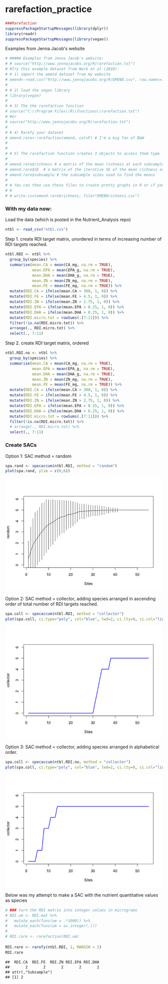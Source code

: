 # rarefaction_practice


```r
###Rarefaction
suppressPackageStartupMessages(library(dplyr))
library(readr)
suppressPackageStartupMessages(library(vegan))
```

Examples from Jenna Jacob's website

```r
# ##### Examples from Jenna Jacob's website:
# # source("http://www.jennajacobs.org/R/rarefaction.txt")
# #Try this example dataset from Work et al (2010):
# # 1) import the emend dataset from my website
# emend<-read.csv("http://www.jennajacobs.org/R/EMEND.csv", row.names=1)
# 
# # 2) load the vegan library
# library(vegan)
# 
# # 3) The the rarefaction function
# source("C:\\Program Files\\R\\functions\\rarefaction.txt")
# #or 
# source("http://www.jennajacobs.org/R/rarefaction.txt")
# 
# # 4) Rarefy your dataset
# emend.rare<-rarefaction(emend, col=F) # I'm a big fan of B&W
# 
# 
# # 5) The rarefaction function creates 3 objects to access them type
# 
# emend.rare$richness # a matrix of the mean richness at each subsample
# emend.rare$SE  # a matrix of the iterative SE of the mean richness at each subsample
# emend.rare$subsample # the subsample sizes used to find the means
# 
# # You can then use these files to create pretty graphs in R or if you must you can export then with
# # 
# # write.csv(emend.rare$richness, file="EMENDrichness.csv")
```

### With my data now:
Load the data (which is posted in the Nutrient_Analysis repo)

```r
ntbl <- read_csv("ntbl.csv")
```


Step 1. create RDI target matrix, unordered in terms of increasing number of RDI targets reached.

```r
ntbl.RDI <- ntbl %>% 
  group_by(species) %>% 
  summarise(mean.CA = mean(CA_mg, na.rm = TRUE),
            mean.EPA = mean(EPA_g, na.rm = TRUE), 
            mean.DHA = mean(DHA_g, na.rm = TRUE), 
            mean.ZN = mean(ZN_mg, na.rm = TRUE), 
            mean.FE = mean(FE_mg, na.rm = TRUE)) %>% 
  mutate(RDI.CA = ifelse(mean.CA > 300, 1, 0)) %>% 
  mutate(RDI.FE = ifelse(mean.FE > 4.5, 1, 0)) %>% 
  mutate(RDI.ZN = ifelse(mean.ZN > 2.75, 1, 0)) %>% 
  mutate(RDI.EPA = ifelse(mean.EPA > 0.25, 1, 0)) %>% 
  mutate(RDI.DHA = ifelse(mean.DHA > 0.25, 1, 0)) %>% 
  mutate(RDI.micro.tot = rowSums(.[7:11])) %>% 
  filter(!is.na(RDI.micro.tot)) %>% 
  arrange(., RDI.micro.tot) %>% 
  select(., 7:11)
```

Step 2. create RDI target matrix, ordered

```r
ntbl.RDI.no <- ntbl %>% 
  group_by(species) %>% 
  summarise(mean.CA = mean(CA_mg, na.rm = TRUE),
            mean.EPA = mean(EPA_g, na.rm = TRUE), 
            mean.DHA = mean(DHA_g, na.rm = TRUE), 
            mean.ZN = mean(ZN_mg, na.rm = TRUE), 
            mean.FE = mean(FE_mg, na.rm = TRUE)) %>% 
  mutate(RDI.CA = ifelse(mean.CA > 300, 1, 0)) %>% 
  mutate(RDI.FE = ifelse(mean.FE > 4.5, 1, 0)) %>% 
  mutate(RDI.ZN = ifelse(mean.ZN > 2.75, 1, 0)) %>% 
  mutate(RDI.EPA = ifelse(mean.EPA > 0.25, 1, 0)) %>% 
  mutate(RDI.DHA = ifelse(mean.DHA > 0.25, 1, 0)) %>% 
  mutate(RDI.micro.tot = rowSums(.[7:11])) %>% 
  filter(!is.na(RDI.micro.tot)) %>% 
  # arrange(., RDI.micro.tot) %>% 
  select(., 7:11)
```

### Create SACs
Option 1: SAC method = random

```r
spa.rand <- specaccum(ntbl.RDI, method = "random")
plot(spa.rand, ylim = c(0,6))
```

![](rarefaction_practice_files/figure-html/unnamed-chunk-6-1.png) 

Option 2: SAC method = collector, adding species arranged in ascending order of total number of RDI targets reached. 

```r
spa.coll <- specaccum(ntbl.RDI, method = "collector")
plot(spa.coll, ci.type="poly", col="blue", lwd=2, ci.lty=0, ci.col="lightblue", ylim = c(0,6)) #males a prettier plot
```

![](rarefaction_practice_files/figure-html/unnamed-chunk-7-1.png) 

Option 3: SAC method = collector, adding species arranged in alphabetical order.

```r
spa.coll <- specaccum(ntbl.RDI.no, method = "collector")
plot(spa.coll, ci.type="poly", col="blue", lwd=2, ci.lty=0, ci.col="lightblue", ylim = c(0,6)) #males a prettier plot
```

![](rarefaction_practice_files/figure-html/unnamed-chunk-8-1.png) 

Below was my attempt to make a SAC with the nutrient quantitative values as species


```r
# ### turn the RDI matrix into integer values in micrograms
# RDI.um <- RDI.mat %>% 
#   mutate_each(funs(um = .*1000)) %>% 
#   mutate_each(funs(um = as.integer(.)))
# 
# RDI.rare <- rarefaction(RDI.um)

RDI.rare <- rarefy(ntbl.RDI, 2, MARGIN = 2)
RDI.rare
```

```
##  RDI.CA  RDI.FE  RDI.ZN RDI.EPA RDI.DHA 
##       2       2       2       2       2 
## attr(,"Subsample")
## [1] 2
```
